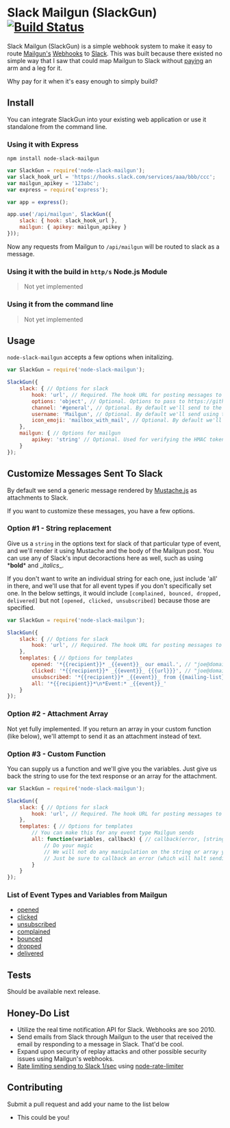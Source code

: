 # Slack Mailgun (SlackGun) [![Build Status](https://travis-ci.org/slickplaid/node-slack-mailgun.svg?branch=master)](https://travis-ci.org/slickplaid/node-slack-mailgun)

Slack Mailgun (SlackGun) is a simple webhook system to make it easy to route [Mailgun's](http://mailgun.com) [Webhooks](https://documentation.mailgun.com/user_manual.html#webhooks) to [Slack](https://slack.com/). This was built because there existed no simple way that I saw that could map Mailgun to Slack without [paying](https://zapier.com/app/pricing) an arm and a leg for it.

Why pay for it when it's easy enough to simply build?

## Install

You can integrate SlackGun into your existing web application or use it standalone from the command line.

### Using it with Express

`npm install node-slack-mailgun`

```javascript
var SlackGun = require('node-slack-mailgun');
var slack_hook_url = 'https://hooks.slack.com/services/aaa/bbb/ccc';
var mailgun_apikey = '123abc';
var express = require('express');

var app = express();

app.use('/api/mailgun', SlackGun({
	slack: { hook: slack_hook_url },
	mailgun: { apikey: mailgun_apikey }
}));
```

Now any requests from Mailgun to `/api/mailgun` will be routed to slack as a message.

### Using it with the build in `http/s` Node.js Module

> Not yet implemented

### Using it from the command line

> Not yet implemented

## Usage

`node-slack-mailgun` accepts a few options when initalizing.

```javascript
var SlackGun = require('node-slack-mailgun');

SlackGun({
	slack: { // Options for slack
		hook: 'url', // Required. The hook URL for posting messages to slack.
		options: 'object', // Optional. Options to pass to https://github.com/xoxco/node-slack#install-slack
		channel: '#general', // Optional. By default we'll send to the #general channel.
		username: 'Mailgun', // Optional. By default we'll send using the "Mailgun" username to slack.
		icon_emoji: 'mailbox_with_mail', // Optional. By default we'll set the icon to :mailbox_with_mail:
	},
	mailgun: { // Options for mailgun
		apikey: 'string' // Optional. Used for verifying the HMAC token sent with a request.
	}
});
```

## Customize Messages Sent To Slack

By default we send a generic message rendered by [Mustache.js](https://github.com/janl/mustache.js) as attachments to Slack.

If you want to customize these messages, you have a few options.

### Option #1 - String replacement

Give us a `string` in the options text for slack of that particular type of event, and we'll render it using Mustache and the body of the Mailgun post. You can use any of Slack's input decoractions here as well, such as using \***bold**\* and \_*italics*\_.

If you don't want to write an individual string for each one, just include 'all' in there, and we'll use that for all event types if you don't specifically set one. In the below settings, it would include `[complained, bounced, dropped, delivered]` but not `[opened, clicked, unsubscribed]` because those are specified.

```javascript
var SlackGun = require('node-slack-mailgun');

SlackGun({
	slack: { // Options for slack
		hook: 'url', // Required. The hook URL for posting messages to slack.
	},
	templates: { // Options for templates
		opened: '*{{recipient}}* _{{event}}_ our email.', // "joe@domain.com clicked our email."
		clicked: '*{{recipient}}* _{{event}}_ {{{url}}}', // "joe@domain.com clicked https://example.com/link"
		unsubscribed: '*{{recipient}}* _{{event}}_ from {{mailing-list}}', // "joe@domain.com unsubscribed from maillist@mydomain.com"
		all: '*{{recipient}}*\n*Event:* _{{event}}_' 
	}
});
```

### Option #2 - Attachment Array

Not yet fully implemented. If you return an array in your custom function (like below), we'll attempt to send it as an attachment instead of text.

### Option #3 - Custom Function

You can supply us a function and we'll give you the variables. Just give us back the string to use for the text response or an array for the attachment.

```javascript
var SlackGun = require('node-slack-mailgun');

SlackGun({
	slack: { // Options for slack
		hook: 'url', // Required. The hook URL for posting messages to slack.
	},
	templates: { // Options for templates
		// You can make this for any event type Mailgun sends
		all: function(variables, callback) { // callback(error, [string|array]);
			// Do your magic
			// We will not do any manipulation on the string or array you return to us.
			// Just be sure to callback an error (which will halt sending if not null) and the string or array to be used for sending a message to Slack
		} 
	}
});
```

### List of Event Types and Variables from Mailgun

- [opened](https://documentation.mailgun.com/user_manual.html#tracking-opens)
- [clicked](https://documentation.mailgun.com/user_manual.html#tracking-clicks)
- [unsubscribed](https://documentation.mailgun.com/user_manual.html#tracking-unsubscribes)
- [complained](https://documentation.mailgun.com/user_manual.html#tracking-spam-complaints)
- [bounced](https://documentation.mailgun.com/user_manual.html#tracking-bounces)
- [dropped](https://documentation.mailgun.com/user_manual.html#tracking-failures)
- [delivered](https://documentation.mailgun.com/user_manual.html#tracking-deliveries)

## Tests

Should be available next release.

## Honey-Do List

- Utilize the real time notification API for Slack. Webhooks are soo 2010.
- Send emails from Slack through Mailgun to the user that received the email by responding to a message in Slack. That'd be cool.
- Expand upon security of replay attacks and other possible security issues using Mailgun's webhooks.
- [Rate limiting sending to Slack 1/sec](https://api.slack.com/docs/rate-limits) using [node-rate-limiter](https://github.com/jhurliman/node-rate-limiter)

## Contributing

Submit a pull request and add your name to the list below

- This could be you!